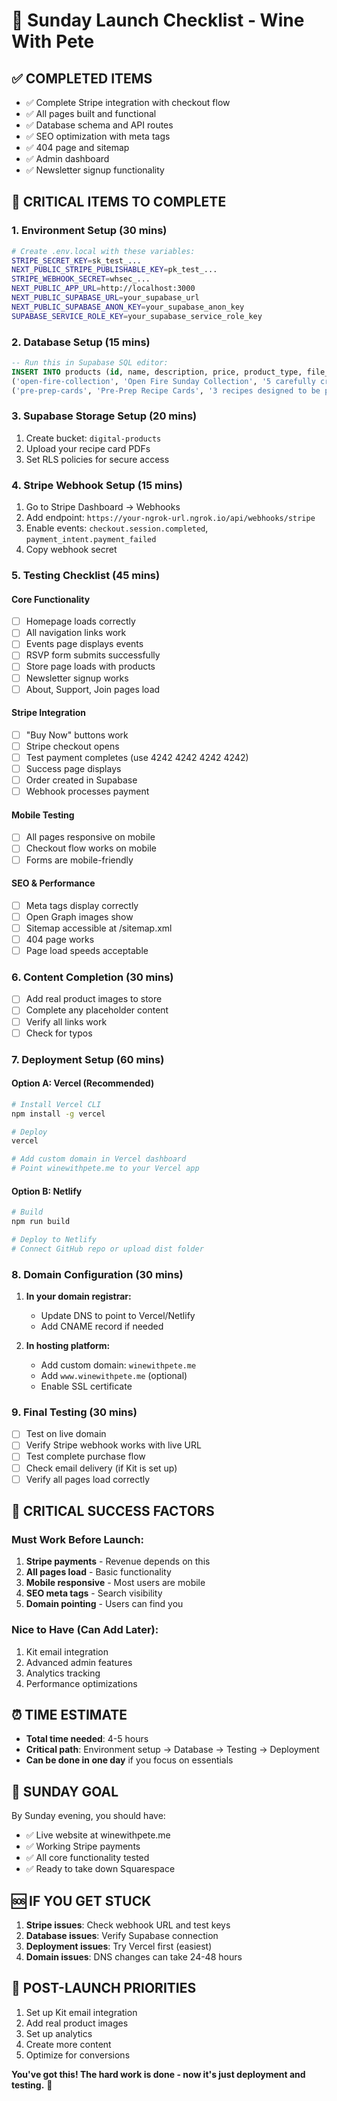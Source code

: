 # 🚀 Sunday Launch Checklist - Wine With Pete

## ✅ **COMPLETED ITEMS**
- ✅ Complete Stripe integration with checkout flow
- ✅ All pages built and functional
- ✅ Database schema and API routes
- ✅ SEO optimization with meta tags
- ✅ 404 page and sitemap
- ✅ Admin dashboard
- ✅ Newsletter signup functionality

## 🎯 **CRITICAL ITEMS TO COMPLETE**

### **1. Environment Setup (30 mins)**
```bash
# Create .env.local with these variables:
STRIPE_SECRET_KEY=sk_test_...
NEXT_PUBLIC_STRIPE_PUBLISHABLE_KEY=pk_test_...
STRIPE_WEBHOOK_SECRET=whsec_...
NEXT_PUBLIC_APP_URL=http://localhost:3000
NEXT_PUBLIC_SUPABASE_URL=your_supabase_url
NEXT_PUBLIC_SUPABASE_ANON_KEY=your_supabase_anon_key
SUPABASE_SERVICE_ROLE_KEY=your_supabase_service_role_key
```

### **2. Database Setup (15 mins)**
```sql
-- Run this in Supabase SQL editor:
INSERT INTO products (id, name, description, price, product_type, file_path, is_active) VALUES
('open-fire-collection', 'Open Fire Sunday Collection', '5 carefully crafted recipes designed for cooking over open fire. Includes wine pairings and conversation starters.', 12.99, 'recipe_card', 'recipe-cards/open-fire-collection.pdf', true),
('pre-prep-cards', 'Pre-Prep Recipe Cards', '3 recipes designed to be prepped the night before and cooked at the fire. Perfect for busy schedules.', 8.99, 'recipe_card', 'recipe-cards/pre-prep-cards.pdf', true);
```

### **3. Supabase Storage Setup (20 mins)**
1. Create bucket: `digital-products`
2. Upload your recipe card PDFs
3. Set RLS policies for secure access

### **4. Stripe Webhook Setup (15 mins)**
1. Go to Stripe Dashboard → Webhooks
2. Add endpoint: `https://your-ngrok-url.ngrok.io/api/webhooks/stripe`
3. Enable events: `checkout.session.completed`, `payment_intent.payment_failed`
4. Copy webhook secret

### **5. Testing Checklist (45 mins)**

#### **Core Functionality**
- [ ] Homepage loads correctly
- [ ] All navigation links work
- [ ] Events page displays events
- [ ] RSVP form submits successfully
- [ ] Store page loads with products
- [ ] Newsletter signup works
- [ ] About, Support, Join pages load

#### **Stripe Integration**
- [ ] "Buy Now" buttons work
- [ ] Stripe checkout opens
- [ ] Test payment completes (use 4242 4242 4242 4242)
- [ ] Success page displays
- [ ] Order created in Supabase
- [ ] Webhook processes payment

#### **Mobile Testing**
- [ ] All pages responsive on mobile
- [ ] Checkout flow works on mobile
- [ ] Forms are mobile-friendly

#### **SEO & Performance**
- [ ] Meta tags display correctly
- [ ] Open Graph images show
- [ ] Sitemap accessible at /sitemap.xml
- [ ] 404 page works
- [ ] Page load speeds acceptable

### **6. Content Completion (30 mins)**
- [ ] Add real product images to store
- [ ] Complete any placeholder content
- [ ] Verify all links work
- [ ] Check for typos

### **7. Deployment Setup (60 mins)**

#### **Option A: Vercel (Recommended)**
```bash
# Install Vercel CLI
npm install -g vercel

# Deploy
vercel

# Add custom domain in Vercel dashboard
# Point winewithpete.me to your Vercel app
```

#### **Option B: Netlify**
```bash
# Build
npm run build

# Deploy to Netlify
# Connect GitHub repo or upload dist folder
```

### **8. Domain Configuration (30 mins)**
1. **In your domain registrar:**
   - Update DNS to point to Vercel/Netlify
   - Add CNAME record if needed

2. **In hosting platform:**
   - Add custom domain: `winewithpete.me`
   - Add `www.winewithpete.me` (optional)
   - Enable SSL certificate

### **9. Final Testing (30 mins)**
- [ ] Test on live domain
- [ ] Verify Stripe webhook works with live URL
- [ ] Test complete purchase flow
- [ ] Check email delivery (if Kit is set up)
- [ ] Verify all pages load correctly

## 🚨 **CRITICAL SUCCESS FACTORS**

### **Must Work Before Launch:**
1. **Stripe payments** - Revenue depends on this
2. **All pages load** - Basic functionality
3. **Mobile responsive** - Most users are mobile
4. **SEO meta tags** - Search visibility
5. **Domain pointing** - Users can find you

### **Nice to Have (Can Add Later):**
1. Kit email integration
2. Advanced admin features
3. Analytics tracking
4. Performance optimizations

## ⏰ **TIME ESTIMATE**
- **Total time needed**: 4-5 hours
- **Critical path**: Environment setup → Database → Testing → Deployment
- **Can be done in one day** if you focus on essentials

## 🎯 **SUNDAY GOAL**
By Sunday evening, you should have:
- ✅ Live website at winewithpete.me
- ✅ Working Stripe payments
- ✅ All core functionality tested
- ✅ Ready to take down Squarespace

## 🆘 **IF YOU GET STUCK**
1. **Stripe issues**: Check webhook URL and test keys
2. **Database issues**: Verify Supabase connection
3. **Deployment issues**: Try Vercel first (easiest)
4. **Domain issues**: DNS changes can take 24-48 hours

## 🚀 **POST-LAUNCH PRIORITIES**
1. Set up Kit email integration
2. Add real product images
3. Set up analytics
4. Create more content
5. Optimize for conversions

**You've got this! The hard work is done - now it's just deployment and testing.** 🎉
